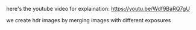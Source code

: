 here's the youtube video for explaination:
https://youtu.be/Wdf9BaRQ7gU

we create hdr images by merging images with different exposures
